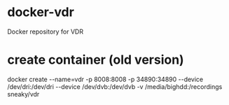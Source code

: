 # docker-vdr
Docker repository for VDR

# create container (old version)
docker create --name=vdr -p 8008:8008 -p 34890:34890 --device /dev/dri:/dev/dri --device /dev/dvb:/dev/dvb -v /media/bighdd:/recordings sneaky/vdr 
